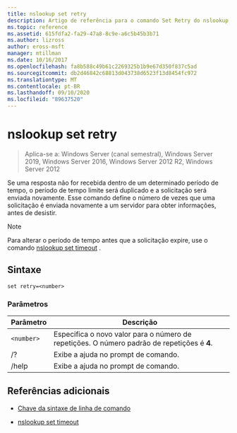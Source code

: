```yaml
---
title: nslookup set retry
description: Artigo de referência para o comando Set Retry do nslookup, que define o número de tentativas de obter informações de um servidor especificado.
ms.topic: reference
ms.assetid: 615fdfa2-fa29-47a8-8c9e-a6c5b45b3b71
ms.author: lizross
author: eross-msft
manager: mtillman
ms.date: 10/16/2017
ms.openlocfilehash: fa8b588c49b61c2269325b1b9e67d350f837c5ad
ms.sourcegitcommit: db2d46842c68813d043738d6523f13d8454fc972
ms.translationtype: MT
ms.contentlocale: pt-BR
ms.lasthandoff: 09/10/2020
ms.locfileid: "89637520"
---
```

# <a name="nslookup-set-retry"></a>nslookup set retry

> Aplica-se a: Windows Server (canal semestral), Windows Server 2019, Windows Server 2016, Windows Server 2012 R2, Windows Server 2012

Se uma resposta não for recebida dentro de um determinado período de tempo, o período de tempo limite será duplicado e a solicitação será enviada novamente. Esse comando define o número de vezes que uma solicitação é enviada novamente a um servidor para obter informações, antes de desistir.

> [!NOTE]
> Para alterar o período de tempo antes que a solicitação expire, use o comando [nslookup set timeout](nslookup-set-timeout.md) .

## <a name="syntax"></a>Sintaxe

```
set retry=<number>
```

### <a name="parameters"></a>Parâmetros

| Parâmetro | Descrição |
| ---------- | ---------- |
| `<number>` | Especifica o novo valor para o número de repetições. O número padrão de repetições é **4**. |
| /? | Exibe a ajuda no prompt de comando. |
| /help | Exibe a ajuda no prompt de comando. |

## <a name="additional-references"></a>Referências adicionais

- [Chave da sintaxe de linha de comando](command-line-syntax-key.md)

- [nslookup set timeout](nslookup-set-timeout.md)
